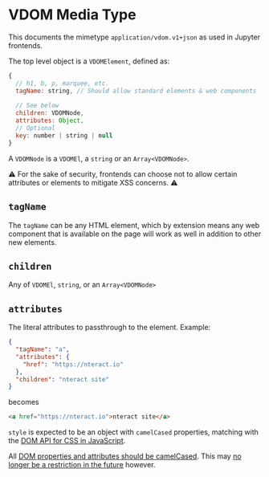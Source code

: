# VDOM Media Type

This documents the mimetype `application/vdom.v1+json` as used in Jupyter frontends.

The top level object is a `VDOMElement`, defined as:

```js
{
  // h1, b, p, marquee, etc.
  tagName: string, // Should allow standard elements & web components
  
  // See below
  children: VDOMNode,
  attributes: Object,
  // Optional
  key: number | string | null
}
```

A `VDOMNode` is a `VDOMEl`, a `string` or an `Array<VDOMNode>`.

⚠️ For the sake of security, frontends can choose not to allow certain attributes or elements to mitigate XSS concerns. ⚠️

## `tagName`

The `tagName` can be any HTML element, which by extension means any web component that is available on the page will work as well in addition to other new elements.

## `children`

Any of `VDOMEl`, `string`, or an `Array<VDOMNode>`

## `attributes`

The literal attributes to passthrough to the element. Example:

```json
{
  "tagName": "a",
  "attributes": {
    "href": "https://nteract.io"
  },
  "children": "nteract site"
}
```

becomes

```html
<a href="https://nteract.io">nteract site</a>
```

`style` is expected to be an object with `camelCased` properties, matching with the [DOM API for CSS in JavaScript](https://developer.mozilla.org/en-US/docs/Learn/JavaScript/Client-side_web_APIs/Manipulating_documents#Manipulating_styles).

All [DOM properties and attributes should be camelCased](https://facebook.github.io/react/docs/dom-elements.html#all-supported-html-attributes). This may [no longer be a restriction in the future](https://facebook.github.io/react/blog/2017/09/08/dom-attributes-in-react-16.html) however.
